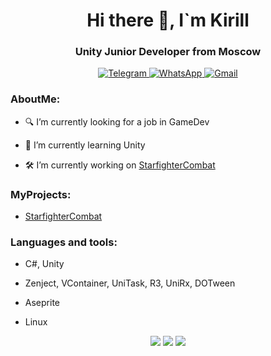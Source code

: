 
<div id ="header" align = "center" >
    <h1>Hi there 👋, I`m Kirill</h1>
    <h3>Unity Junior Developer from Moscow </h3>
</div>

<div id = "socials" align = "center">
    <a href = "https://t.me/kirillp3300">
         <img src = "https://img.shields.io/badge/Telegram-%20blue%3F?style=flat&logo=telegram&logoColor=white&color=blue" alt ="Telegram"/>
    </a>
    <a href = "https://wa.me/79256393586">
         <img src = "https://img.shields.io/badge/WhatsApp-green%3F?style=flat&logo=whatsApp&logoColor=white" alt ="WhatsApp"/>
    </a>
    <a href = "mailto:kirill.p.unity@gmail.com">
         <img src = "https://img.shields.io/badge/Gmail-red%3F?style=flat&logo=gmail&logoColor=white&color=red" alt ="Gmail"/>
    </a>

</div>

### AboutMe:

- :mag: I’m currently looking for a job in GameDev

- 🌱 I’m currently learning Unity

- :hammer_and_wrench: I’m currently working on [StarfighterCombat](https://github.com/kirill-24-06/Starfighter-Combat)

<!-- - :scroll: My [CV](link)  -->

### MyProjects:

- [StarfighterCombat](https://github.com/kirill-24-06/Starfighter-Combat)


### Languages and tools:

- C#, Unity

- Zenject,  VContainer, UniTask, R3, UniRx, DOTween

- Aseprite

- Linux

<div id = "stats" align = "center">
       <img src = "http://github-profile-summary-cards.vercel.app/api/cards/stats?username=kirill-24-06&theme=github_dark"/>
       <img src = "http://github-profile-summary-cards.vercel.app/api/cards/productive-time?username=kirill-24-06&theme=github_dark&utcOffset=8"/>
       <img src = "http://github-profile-summary-cards.vercel.app/api/cards/profile-details?username=kirill-24-06&theme=github_dark"/>
</div>





<!--
**kirill-24-06/kirill-24-06** is a ✨ _special_ ✨ repository because its `README.md` (this file) appears on your GitHub profile.

Here are some ideas to get you started:

- 🤔 I’m looking for help with ...
- 💬 Ask me about ...
- 📫 How to reach me: ...
- 😄 Pronouns: ...
- ⚡ Fun fact: ...
-->

